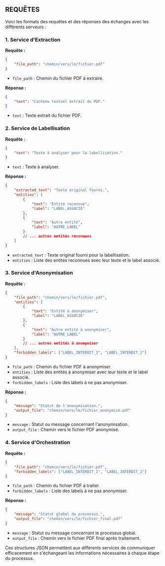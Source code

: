 ## REQUÊTES

Voici les formats des requêtes et des réponses des échanges avec les différents serveurs :

### 1. Service d'Extraction

**Requête :**

```json
{
    "file_path": "chemin/vers/le/fichier.pdf"
}
```

- `file_path` : Chemin du fichier PDF à extraire.

**Réponse :**

```json
{
    "text": "Contenu textuel extrait du PDF."
}
```

- `text` : Texte extrait du fichier PDF.

### 2. Service de Labellisation

**Requête :**

```json
{
    "text": "Texte à analyser pour la labellisation."
}
```

- `text` : Texte à analyser.

**Réponse :**

```json
{
    "extracted_text": "Texte original fourni.",
    "entities": [
        {
            "text": "Entité reconnue",
            "label": "LABEL_ASSOCIÉ"
        },
        {
            "text": "Autre entité",
            "label": "AUTRE_LABEL"
        }
        // ... autres entités reconnues
    ]
}
```

- `extracted_text` : Texte original fourni pour la labellisation.
- `entities` : Liste des entités reconnues avec leur texte et le label associé.

### 3. Service d'Anonymisation

**Requête :**

```json
{
    "file_path": "chemin/vers/le/fichier.pdf",
    "entities": [
        {
            "text": "Entité à anonymiser",
            "label": "LABEL_ASSOCIÉ"
        },
        {
            "text": "Autre entité à anonymiser",
            "label": "AUTRE_LABEL"
        }
        // ... autres entités à anonymiser
    ],
    "forbidden_labels": ["LABEL_INTERDIT_1", "LABEL_INTERDIT_2"]
}
```

- `file_path` : Chemin du fichier PDF à anonymiser.
- `entities` : Liste des entités à anonymiser avec leur texte et le label associé.
- `forbidden_labels` : Liste des labels à ne pas anonymiser.

**Réponse :**

```json
{
    "message": "Statut de l'anonymisation.",
    "output_file": "chemin/vers/le/fichier_anonymisé.pdf"
}
```

- `message` : Statut ou message concernant l'anonymisation.
- `output_file` : Chemin vers le fichier PDF anonymisé.

### 4. Service d'Orchestration

**Requête :**

```json
{
    "file_path": "chemin/vers/le/fichier.pdf",
    "forbidden_labels": ["LABEL_INTERDIT_1", "LABEL_INTERDIT_2"]
}
```

- `file_path` : Chemin du fichier PDF à traiter.
- `forbidden_labels` : Liste des labels à ne pas anonymiser.

**Réponse :**

```json
{
    "message": "Statut global du processus.",
    "output_file": "chemin/vers/le/fichier_final.pdf"
}
```

- `message` : Statut ou message concernant le processus global.
- `output_file` : Chemin vers le fichier PDF final après traitement.

Ces structures JSON permettent aux différents services de communiquer efficacement en s'échangeant les informations nécessaires à chaque étape du processus. 